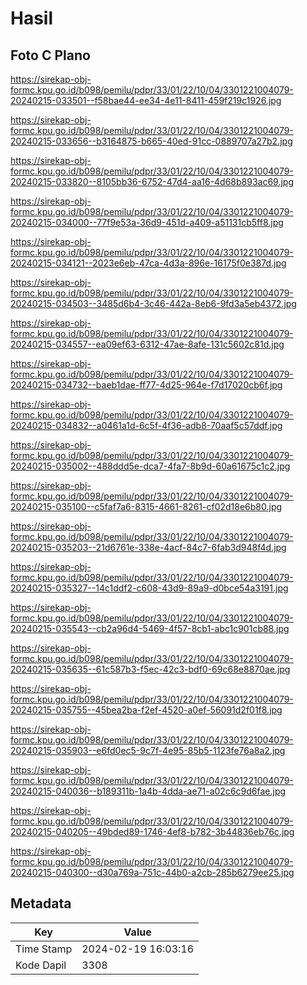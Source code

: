# Hasil

## Foto C Plano

https://sirekap-obj-formc.kpu.go.id/b098/pemilu/pdpr/33/01/22/10/04/3301221004079-20240215-033501--f58bae44-ee34-4e11-8411-459f219c1926.jpg

https://sirekap-obj-formc.kpu.go.id/b098/pemilu/pdpr/33/01/22/10/04/3301221004079-20240215-033656--b3164875-b665-40ed-91cc-0889707a27b2.jpg

https://sirekap-obj-formc.kpu.go.id/b098/pemilu/pdpr/33/01/22/10/04/3301221004079-20240215-033820--8105bb36-6752-47d4-aa16-4d68b893ac69.jpg

https://sirekap-obj-formc.kpu.go.id/b098/pemilu/pdpr/33/01/22/10/04/3301221004079-20240215-034000--77f9e53a-36d9-451d-a409-a51131cb5ff8.jpg

https://sirekap-obj-formc.kpu.go.id/b098/pemilu/pdpr/33/01/22/10/04/3301221004079-20240215-034121--2023e6eb-47ca-4d3a-896e-16175f0e387d.jpg

https://sirekap-obj-formc.kpu.go.id/b098/pemilu/pdpr/33/01/22/10/04/3301221004079-20240215-034503--3485d6b4-3c46-442a-8eb6-9fd3a5eb4372.jpg

https://sirekap-obj-formc.kpu.go.id/b098/pemilu/pdpr/33/01/22/10/04/3301221004079-20240215-034557--ea09ef63-6312-47ae-8afe-131c5602c81d.jpg

https://sirekap-obj-formc.kpu.go.id/b098/pemilu/pdpr/33/01/22/10/04/3301221004079-20240215-034732--baeb1dae-ff77-4d25-964e-f7d17020cb6f.jpg

https://sirekap-obj-formc.kpu.go.id/b098/pemilu/pdpr/33/01/22/10/04/3301221004079-20240215-034832--a0461a1d-6c5f-4f36-adb8-70aaf5c57ddf.jpg

https://sirekap-obj-formc.kpu.go.id/b098/pemilu/pdpr/33/01/22/10/04/3301221004079-20240215-035002--488ddd5e-dca7-4fa7-8b9d-60a61675c1c2.jpg

https://sirekap-obj-formc.kpu.go.id/b098/pemilu/pdpr/33/01/22/10/04/3301221004079-20240215-035100--c5faf7a6-8315-4661-8261-cf02d18e6b80.jpg

https://sirekap-obj-formc.kpu.go.id/b098/pemilu/pdpr/33/01/22/10/04/3301221004079-20240215-035203--21d6761e-338e-4acf-84c7-6fab3d948f4d.jpg

https://sirekap-obj-formc.kpu.go.id/b098/pemilu/pdpr/33/01/22/10/04/3301221004079-20240215-035327--14c1ddf2-c608-43d9-89a9-d0bce54a3191.jpg

https://sirekap-obj-formc.kpu.go.id/b098/pemilu/pdpr/33/01/22/10/04/3301221004079-20240215-035543--cb2a96d4-5469-4f57-8cb1-abc1c901cb88.jpg

https://sirekap-obj-formc.kpu.go.id/b098/pemilu/pdpr/33/01/22/10/04/3301221004079-20240215-035635--61c587b3-f5ec-42c3-bdf0-69c68e8870ae.jpg

https://sirekap-obj-formc.kpu.go.id/b098/pemilu/pdpr/33/01/22/10/04/3301221004079-20240215-035755--45bea2ba-f2ef-4520-a0ef-56091d2f01f8.jpg

https://sirekap-obj-formc.kpu.go.id/b098/pemilu/pdpr/33/01/22/10/04/3301221004079-20240215-035903--e6fd0ec5-9c7f-4e95-85b5-1123fe76a8a2.jpg

https://sirekap-obj-formc.kpu.go.id/b098/pemilu/pdpr/33/01/22/10/04/3301221004079-20240215-040036--b189311b-1a4b-4dda-ae71-a02c6c9d6fae.jpg

https://sirekap-obj-formc.kpu.go.id/b098/pemilu/pdpr/33/01/22/10/04/3301221004079-20240215-040205--49bded89-1746-4ef8-b782-3b44836eb76c.jpg

https://sirekap-obj-formc.kpu.go.id/b098/pemilu/pdpr/33/01/22/10/04/3301221004079-20240215-040300--d30a769a-751c-44b0-a2cb-285b6279ee25.jpg


## Metadata

| Key        | Value               |
| ---------- | ------------------- |
| Time Stamp | 2024-02-19 16:03:16 |
| Kode Dapil | 3308                |



